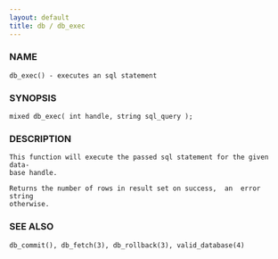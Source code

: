```yaml
---
layout: default
title: db / db_exec
---
```






### NAME
    db_exec() - executes an sql statement


### SYNOPSIS
    mixed db_exec( int handle, string sql_query );


### DESCRIPTION
    This function will execute the passed sql statement for the given data‐
    base handle.

    Returns the number of rows in result set on success,  an  error  string
    otherwise.


### SEE ALSO
    db_commit(), db_fetch(3), db_rollback(3), valid_database(4)



